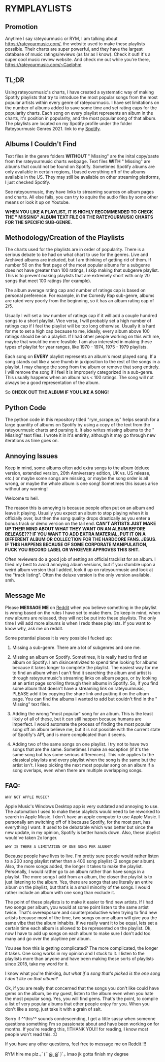 # RYMPLAYLISTS

## Promotion
Anytime I say rateyourmusic or RYM, I am talking about https://rateyourmusic.com/,
the website used to make these playlists possible. Their charts are super
powerful, and they have the largest database of music ratings/reviews 
(as far as I know). Check it out! It's a super cool music review website. 
And check me out while you're there, https://rateyourmusic.com/~Caelohm

## TL;DR
Using rateyourmusic's charts, I have created a systematic way of making Spotify
playlists that try to introduce the most popular songs from the most popular artists 
within every genre of rateyourmusic. I have set limitations on the number of albums 
added to save some time and set rating caps for the popularity charts. Each song on 
every playlist represents an album in the charts, it's position in popularity, and the 
most popular song of that album. The playlists are located on my Spotify profile
under the folder Rateyourmusic Genres 2021. link to my 
[Spotify](https://open.spotify.com/user/226ny2ikdvr7wi2lq62guxtfy?si=9ded19b0b7ec4267).

## Albums I Couldn't Find
Text files in the genre folders **WITHOUT** " Missing" are the inital copy/paste 
from the rateyourmusic charts webpage. Text files **WITH** " Missing" are albums that 
could not be found on Spotify. Sometimes Spotify albums are only available in 
certain regions, I based everything off of the albums available in the US. They 
may still be available on other streaming platforms, I just checked Spotify.

See rateyourmusic, they have links to streaming sources on album
pages and charts. All else fails, you can try to aquire the audio files by
some other means or look it up on Youtube.

**WHEN YOU LIKE A PLAYLIST, IT IS HIGHLY RECOMMENDED TO CHECK THE " MISSING" ALBUM 
TEXT FILE OR THE RATEYOURMUSIC CHARTS FOR THE SPECIFIC SUB-GENRE.**

## Methodology/Creation of the Playlists
The charts used for the playlists are in order of popularity.
There is a serious debate to be had on what chart to use for the genres.
Live and Archived albums are included, but I am thinking of getting rid of them. If 
number 50 on the first page of the most popular albums for a subgenre does not have 
greater than 100 ratings, I skip making that subgenre playlist. This is to prevent 
making playlists that are extremely short with only 20 songs that meet 100 ratings 
(for example).

The album average rating cap and number of ratings cap is based on 
personal preference. For example, in the Comedy Rap sub-genre, albums are rated 
very poorly from the beginning, so it has an album rating cap of 2/5.

Usually I will set a low number of ratings cap if it will add a couple hundred 
songs to a short playlist. Vice versa, I will probably set a high number of ratings 
cap if I feel the playlist will be too long otherwise. Usually it is hard for me to 
set a high cap because to me, ideally, every album above 100 ratings should be on 
a playlist. If I had other people working on this with me, maybe that would be more
feasible. I am also interested in making these types of playlist for year ranges, like
1970 - 1974, 1975 - 1979 playlists.

Each song on **EVERY** playlist represents an album's most played song. If 
a song stands out like a sore thumb in juxiposition to the rest of the songs in 
a playlist, I may change the song from the album or remove that song entirely. 
I will remove the song if I feel it is improperly categorized in a sub-genre.
This usually happens when an album has < 100 ratings. The song will not always 
be a good representation of the album.

So **CHECK OUT THE ALBUM IF YOU LIKE A SONG!**

## Python Code
The python code in this repository titled "rym_scrape.py" helps search for a large 
quantity of albums on Spotify by using a copy of the text from the rateyourmusic charts 
and parsing it. It also writes missing albums to the " Missing" text files. I wrote it
in it's entirity, although it may go through new iterations as time goes on.

## Annoying Issues
Keep in mind, some albums often add extra songs to the album (deluxe 
version, extended version, 20th Anniversary edition, UK vs. US release, etc.) 
or maybe some songs are missing, or maybe the song order is all wrong, or maybe 
the whole album is one song! Sometimes this issues arise without any warning! 
		
Welcome to hell.

The reason this is annoying is because people often put on an album 
and leave it playing. Usually you expect an album to stop playing when it is 
officially over, but then the song quality drops drastically as you enter a 
bonus track or demo version on the tail end. **CAN'T ARTISTS JUST MAKE UP THEIR 
MIND ABOUT WHAT THEY WANT ON AN ALBUM BEFORE RELEASE??? IF YOU WANT TO ADD 
EXTRA MATERIAL, PUT IT ON A DIFFERENT ALBUM OR COLLECTION FOR THE HARDCORE FANS. 
JESUS.
IF THIS HAPPENS BECAUSE OF SOME CORPORATE MANIPULATION, FUCK YOU RECORD LABEL OR
WHOEVER APPROVES THIS SHIT.**

Often reviewers do a good job of setting an official tracklist for an album. 
I tried my best to avoid annoying album versions, but if you stumble upon a
weird album version that I added, look it up on rateyourmusic and look at the "track
listing". Often the deluxe version is the only version available. smh.

## Message Me
Please **MESSAGE ME** on [Reddit](https://www.reddit.com/user/Caelohm) when you believe 
something in the playlist is wrong based on the rules I have set to make them. Do keep 
in mind, when new albums are released, they will not be put into these playlists. The 
only time I will add more albums is when I redo these playlists. If you want to know 
why, ask me on reddit.

Some potential places it is very possible I fucked up:
1. Missing a sub-genre. 
There are a lot of subgenres and one me.

1. Missing an album on Spotify. 
Sometimes, it is really hard to find an album on
Spotify. I am disincentivized to spend time looking for albums because it takes
longer to complete the playlist. The easiest way for me to find an album when 
I can't find it searching the album and artist is through rateyourmusic's 
streaming links on album pages, or by looking at an artist page scrolling 
through their albums in Spotify. So, If you find some album that doesn't have a 
streaming link on rateyourmusic, PLEASE add it by copying the share link and putting it 
on the album page. You can find the albums I wanted to add but couldn't find in
the " Missing" text files.

1. Adding the wrong "most popular" song for an album. 
This is the least likely of all of these, but it can still happen because humans are 
imperfect. I would automate the process of finding the most popular song off an album 
believe me, but it is not possible with the current state of Spotify's API, and is more 
complicated than it seems.

1. Adding two of the same songs on one playlist. 
I try not to have two songs that are the same. Sometimes I make an exception (if it's 
the same song but has some serious differences). This rule applies to the classical 
playlists and every playlist when the song is the same but the artist isn't. I keep 
picking the next most popular song on an album if a song overlaps, even when there are 
multiple overlapping songs.


## FAQ:

	WHY NOT APPLE MUSIC?

Apple Music's Windows Desktop app is very outdated and annoying to use.
The automation I used to make these playlists would need to be reworked to search
in Apple Music. I don't have an apple computer to use Apple Music. I personally am
switching off of it because Spotify, for the most part, has everything I want. It
used to be debatable which was better but since the new update, in my opinion, 
Spotify is better hands down. Also, these playlist would've taken 2x longer.

	WHY IS THERE A LIMITATION OF ONE SONG PER ALUBM?

Because people have lives to live. I'm pretty sure people would rather 
listen to a 200 song playlist rather than a 400 song playlist (2 songs per album).
Also, the more songs added, the longer it takes to make the playlist. Personally, 
I would rather go to an album rather than have songs in a playlist. The more 
songs I add from an album, the closer the playlist is to just listening to the album. 
Yes, there are songs that are literally an entire album on the playlist, but that's is 
a small minority of the songs. I would rather include an album with one song than exclude it.

The point of these playlists is to make it easier to find new artists. If 
I had two songs per album, you would at some point listen to the same artist twice.
That's overexposure and counterproductive when trying to find new artists because 
most of the time, two songs on one album will give you the same vibe that the album 
inhabits. If we really want it to be equal, lets set a certain time each album is 
allowed to be represented on the playlist. Ok, now I have to add up songs on each 
album to make sure I don't add too many and go over the playtime per album. 

You see how this is getting complicated? The more complicated, the longer it takes. 
One song works in my opinion and I stuck to it. 
I listen to the playlists more than anyone and have been making these sorts of
playlists since 2018, take my word for it. 

I know what you're thinking, *but what if a song that's picked is the one song 
I don't like on that album?*

Ok, if you are really that concerned that the songs you don't like could have gems on 
the album, be my guest, listen to the album even when you hate the most popular song. 
Yes, you will find gems. That's the point, to compile a list of very popular albums that 
other people enjoy for you. When you don't like a song, just take it with a grain of 
salt.

Sorry if ^^this^^ sounds condescending, I get a little sassy when someone questions 
something I'm so passionate about and have been working on for months. If you're reading this, 
!!THANK YOU!! for reading, I know most people won't read this. :D

If you have any other questions, feel free to message me on 
[Reddit](https://www.reddit.com/user/Caelohm) !!!


RYM hire me plz ｡ﾟ( ﾟஇ‸இﾟ)ﾟ｡ lmao jk gotta finish my degree
